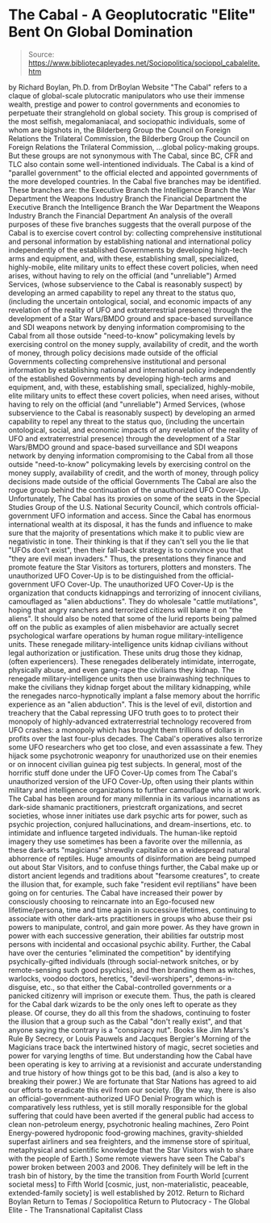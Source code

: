 # The Cabal - A Geoplutocratic "Elite" Bent On Global Domination

> Source: https://www.bibliotecapleyades.net/Sociopolitica/sociopol_cabalelite.htm

by Richard Boylan, Ph.D.
from DrBoylan Website
"The Cabal" refers to a claque of global-scale plutocratic manipulators who use their immense wealth, prestige and power to control governments and economies to perpetuate their stranglehold on global society.
This group is comprised of the most selfish, megalomaniacal, and sociopathic individuals, some of whom are bigshots in,
the Bilderberg Group the Council on Foreign Relations the Trilateral Commission,
the Bilderberg Group
the Council on Foreign Relations
the Trilateral Commission,
...global policy-making groups.
But these groups are not synonymous with The Cabal, since BC, CFR and TLC also contain some well-intentioned individuals. The Cabal is a kind of "parallel government" to the official elected and appointed governments of the more developed countries.
In the Cabal five branches may be identified.
These branches are:
the Executive Branch the Intelligence Branch the War Department the Weapons Industry Branch the Financial Department
the Executive Branch
the Intelligence Branch
the War Department
the Weapons Industry Branch
the Financial Department
An analysis of the overall purposes of these five branches suggests that the overall purpose of the Cabal is to exercise covert control by:
collecting comprehensive institutional and personal information by establishing national and international policy independently of the established Governments by developing high-tech arms and equipment, and, with these, establishing small, specialized, highly-mobile, elite military units to effect these covert policies, when need arises, without having to rely on the official (and "unreliable") Armed Services, (whose subservience to the Cabal is reasonably suspect) by developing an armed capability to repel any threat to the status quo, (including the uncertain ontological, social, and economic impacts of any revelation of the reality of UFO and extraterrestrial presence) through the development of a Star Wars/BMDO ground and space-based surveillance and SDI weapons network by denying information compromising to the Cabal from all those outside "need-to-know" policymaking levels by exercising control on the money supply, availability of credit, and the worth of money, through policy decisions made outside of the official Governments
collecting comprehensive institutional and personal information
by establishing national and international policy independently of the established Governments
by developing high-tech arms and equipment, and, with these, establishing small, specialized, highly-mobile, elite military units to effect these covert policies, when need arises, without having to rely on the official (and "unreliable") Armed Services, (whose subservience to the Cabal is reasonably suspect)
by developing an armed capability to repel any threat to the status quo, (including the uncertain ontological, social, and economic impacts of any revelation of the reality of UFO and extraterrestrial presence) through the development of a Star Wars/BMDO ground and space-based surveillance and SDI weapons network
by denying information compromising to the Cabal from all those outside "need-to-know" policymaking levels
by exercising control on the money supply, availability of credit, and the worth of money, through policy decisions made outside of the official Governments
The Cabal are also the rogue group behind the continuation of the unauthorized UFO Cover-Up.
Unfortunately, The Cabal has its proxies on some of the seats in the Special Studies Group of the U.S. National Security Council, which controls official-government UFO information and access.
Since the Cabal has enormous international wealth at its disposal, it has the funds and influence to make sure that the majority of presentations which make it to public view are negativistic in tone.
Their thinking is that if they can't sell you the lie that "UFOs don't exist", then their fall-back strategy is to convince you that "they are evil mean invaders." Thus, the presentations they finance and promote feature the Star Visitors as torturers, plotters and monsters.
The unauthorized UFO Cover-Up is to be distinguished from the official-government UFO Cover-Up.
The unauthorized UFO Cover-Up is the organization that conducts kidnappings and terrorizing of innocent civilians, camouflaged as "alien abductions". They do wholesale "cattle mutilations", hoping that angry ranchers and terrorized citizens will blame it on "the aliens".
It should also be noted that some of the lurid reports being palmed off on the public as examples of alien misbehavior are actually secret psychological warfare operations by human rogue military-intelligence units.
These renegade military-intelligence units kidnap civilians without legal authorization or justification. These units drug those they kidnap, (often experiencers).
These renegades deliberately intimidate, interrogate, physically abuse, and even gang-rape the civilians they kidnap.
The renegade military-intelligence units then use brainwashing techniques to make the civilians they kidnap forget about the military kidnapping, while the renegades narco-hypnotically implant a false memory about the horrific experience as an "alien abduction".
This is the level of evil, distortion and treachery that the Cabal repressing UFO truth goes to to protect their monopoly of highly-advanced extraterrestrial technology recovered from UFO crashes: a monopoly which has brought them trillions of dollars in profits over the last four-plus decades.
The Cabal's operatives also terrorize some UFO researchers who get too close, and even assassinate a few. They hijack some psychotronic weaponry for unauthorized use on their enemies or on innocent civilian guinea pig test subjects.
In general, most of the horrific stuff done under the UFO Cover-Up comes from
The Cabal's unauthorized version of the UFO Cover-Up, often using their plants within military and intelligence organizations to further camouflage who is at work.
The Cabal has been around for many millennia in its various incarnations as dark-side shamanic practitioners, priestcraft organizations, and secret societies, whose inner initiates use dark psychic arts for power, such as psychic projection, conjured hallucinations, and dream-insertions, etc. to intimidate and influence targeted individuals.
The human-like reptoid imagery they use sometimes has been a favorite over the millennia, as these dark-arts "magicians" shrewdly capitalize on a widespread natural abhorrence of reptiles. Huge amounts of disinformation are being pumped out about Star Visitors, and to confuse things further, the Cabal make up or distort ancient legends and traditions about "fearsome creatures", to create the illusion that, for example, such fake "resident evil reptilians" have been going on for centuries. The Cabal have increased their power by consciously choosing to reincarnate into an Ego-focused new lifetime/persona, time and time again in successive lifetimes, continuing to associate with other dark-arts practitioners in groups who abuse their psi powers to manipulate, control, and gain more power.
As they have grown in power with each successive generation, their abilities far outstrip most persons with incidental and occasional psychic ability. Further, the Cabal have over the centuries "eliminated the competition" by identifying psychically-gifted individuals (through social-network snitches, or by remote-sensing such good psychics), and then branding them as witches, warlocks, voodoo doctors, heretics, "devil-worshipers", demons-in-disguise, etc., so that either the Cabal-controlled governments or a panicked citizenry will imprison or execute them. Thus, the path is cleared for the Cabal dark wizards to be the only ones left to operate as they please. Of course, they do all this from the shadows, continuing to foster the illusion that a group such as the Cabal "don't really exist", and that anyone saying the contrary is a "conspiracy nut". Books like Jim Marrs's Rule By Secrecy, or Louis Pauwels and Jacques Bergier's Morning of the Magicians trace back the intertwined history of magic, secret societies and power for varying lengths of time.
But understanding how the Cabal have been operating is key to arriving at a revisionist and accurate understanding and true history of how things got to be this bad, (and is also a key to breaking their power.) We are fortunate that Star Nations has agreed to aid our efforts to eradicate this evil from our society.
(By the way, there is also an official-government-authorized UFO Denial Program which is comparatively less ruthless, yet is still morally responsible for the global suffering that could have been averted if the general public had access to clean non-petroleum energy, psychotronic healing machines, Zero Point Energy-powered hydroponic food-growing machines, gravity-shielded superfast airliners and sea freighters, and the immense store of spiritual, metaphysical and scientific knowledge that the Star Visitors wish to share with the people of Earth.)
Some remote viewers have seen The Cabal's power broken between 2003 and 2006.
They definitely will be left in the trash bin of history, by the time the transition from Fourth World [current societal mess] to Fifth World [cosmic, just, non-materialistic, peaceable, extended-family society] is well established by 2012.
Return to Richard Boylan
Return to Temas / Sociopolitica
Return to Plutocracy - The Global Elite - The Transnational Capitalist Class
